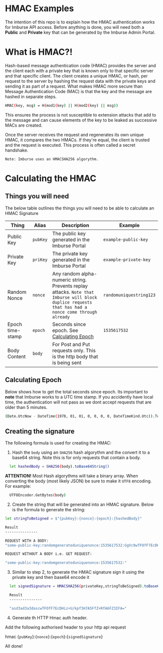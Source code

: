 # HMAC Examples

The intention of this repo is to explain how the HMAC authentication works for Imburse API access. Before anything is done, you will need both a **Public** and **Private** key that can be generated by the Imburse Admin Portal.


# What is HMAC?!

Hash-based message authentication code (HMAC) provides the server and the client each with a private key that is known only to that specific server and that specific client. The client creates a unique HMAC, or hash, per request to the server by hashing the request data  with the private keys and sending it as part of a request. What makes HMAC more secure than Message Authentication Code (MAC) is that the key and the message are hashed in separate steps.

```sh
HMAC(key, msg) = H(mod1(key) || H(mod2(key) || msg))
```

This ensures the process is not susceptible to extension attacks that add to the message and can cause elements of the key to be leaked as successive MACs are created.

Once the server receives the request and regenerates its own unique HMAC, it compares the two HMACs. If they're equal, the client is trusted and the request is executed. This process is often called a secret handshake.

`Note: Imburse uses an HMACSHA256 algorythm.`

# Calculating the HMAC

## Things you will need

The below table outlines the things you will need to be able to calculate an HMAC Signature

| Thing | Alias | Description | Example |
| ------ | ------ | ------ | ------ |
| Public Key | `pubKey` | The public key generated in the Imburse Portal | `example-public-key`
| Private Key | `priKey` | The private key generated in the Imburse Portal | `example-private-key`
| Random Nonce | `nonce` | Any random alpha-numeric string. Prevents replay attacks. `Note that Imburse will block duplice requests that has had a nonce come through already` | `randomuniquestring123`
| Epoch time-stamp | `epoch` | Seconds since epoch. See [Calculating Epoch](#calculating-epoch)  | `1535617532`
| Body Content | `body` | For Post and Put requests only. This is the http body that is being sent  | 

## Calculating Epoch

Below shows how to get the total seconds since epoch. Its important to **note** that Imburse works to a UTC time stamp. If you accidently have local time, the authentication will not pass as we dont accept requests that are older than 5 minutes.

```sh
(Date.UtcNow - DateTime(1970, 01, 01, 0, 0, 0, 0, DateTimeKind.Utc)).TotalSeconds
```

## Creating the signature

The following formula is used for creating the HMAC:

1. Hash the `body` using an `SHA256` hash algorythm and the convert it to a base64 string. Note this is for only requests that contain a body. 
```sh
  let hashedBody = SHA256(body).toBase64String()
```
**ATTENTION!** Most Hash algorythms will take a binary array. When converting the body (most likely JSON) be sure to make it `UTF8` encoding. For example:

```sh
  UTF8Encoder.GetBytes(body)
```

2. Create the string that will be generated into an HMAC signature. Below is the formula to generate the string:

```sh
let stringToBeSigned = $"{pubKey}:{nonce}:{epoch}:{hashedBody}"

Result
---------------

REQUEST WITH A BODY:
"some-public-key:randomgenerateduniquenonce:1535617532:GgVc9wTFOfF7EcDHiz+U/kpf3H7A5FfZ+RfA6FZ3IFA="

REQUEST WITHOUT A BODY i.e. GET REQUEST:

"some-public-key:randomgenerateduniquenonce:1535617532:"
```



3. Similar to step 2, to generate the HMAC signature sign it using the private key and then base64 encode it


```sh
  let signedSignature = HMACSHA256(privateKey,stringToBeSigned).toBase64String()

  Result
  ---------------

  "asd3ad3a3dascwTFOfF7EcDHiz+U/kpf3H7A5FfZ+RfA6FZ3IFA="
```

4.  Generate th HTTP Hmac auth header.

Add the following authorised header to your http api request

hmac {`pubKey`}:{`nonce`}:{`epoch`}:{`signedSignature`}

All done!